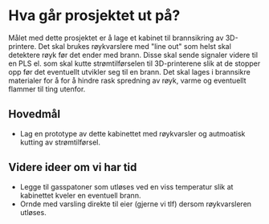 # Hva går prosjektet ut på?

Målet med dette prosjektet er å lage et kabinet til brannsikring av 3D-printere. 
Det skal brukes røykvarslere med "line out" som helst skal detektere røyk før det ender med brann. 
Disse skal sende signaler videre til en PLS el. som skal kutte strømtilførselen til 3D-printerene slik at de stopper opp før det eventuellt utvikler seg til en brann.
Det skal lages i brannsikre materialer for å for å hindre rask spredning av røyk, varme og eventuellt flammer til ting utenfor.

## Hovedmål

- Lag en prototype av dette kabinettet med røykvarsler og autmoatisk kutting av strømtilførsel.


## Videre ideer om vi har tid

- Legge til gasspatoner som utløses ved en viss temperatur slik at kabinettet kveler en eventuell brann.
- Ornde med varsling direkte til eier (gjerne vi tlf) dersom røykvarsleren utløses.
